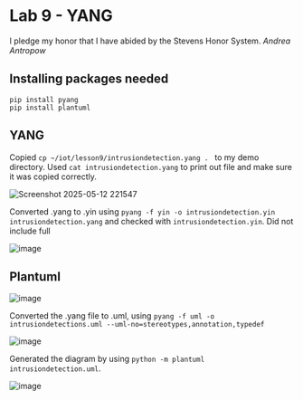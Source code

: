 # Lab 9 - YANG
I pledge my honor that I have abided by the Stevens Honor System. _Andrea Antropow_

## Installing packages needed
```
pip install pyang
pip install plantuml
```
## YANG
Copied ```cp ~/iot/lesson9/intrusiondetection.yang . ``` to my demo directory. Used ```cat intrusiondetection.yang``` to print out file and make sure it was copied correctly. 

![Screenshot 2025-05-12 221547](https://github.com/user-attachments/assets/4a5378c0-7e62-4370-9608-744a954704e6)

Converted .yang to .yin using ```pyang -f yin -o intrusiondetection.yin intrusiondetection.yang``` and checked with ```intrusiondetection.yin```. Did not include full 

![image](https://github.com/user-attachments/assets/529421fa-f897-4094-9999-f26907cca7fd)

## Plantuml

![image](https://github.com/user-attachments/assets/f801924b-1121-44b2-bd62-7b3ff26ccd34)

Converted the .yang file to .uml, using ```pyang -f uml -o intrusiondetections.uml --uml-no=stereotypes,annotation,typedef```

![image](https://github.com/user-attachments/assets/567ec778-206d-4884-b408-cfdb5d01e2e8)

Generated the diagram by using ```python -m plantuml intrusiondetection.uml```. 

![image](https://github.com/user-attachments/assets/0cf38c89-36ba-4044-98bb-2144522fac71)








